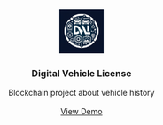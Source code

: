 <div align="center">
  <a href="https://github.com/akkologlu/DigitalVehicleLicense">
    <img src="./frontend/digitalvehiclelicense/src/assets/logo.png" alt="Logo" width="80" height="80">
  </a>

<h3 align="center">Digital Vehicle License</h3>

  <p align="center">
    Blockchain project about vehicle history 
    <br />
    <br />
    <a href="https://github.com/akkologlu/DigitalVehicleLicense">View Demo</a>
  </p>
</div>
